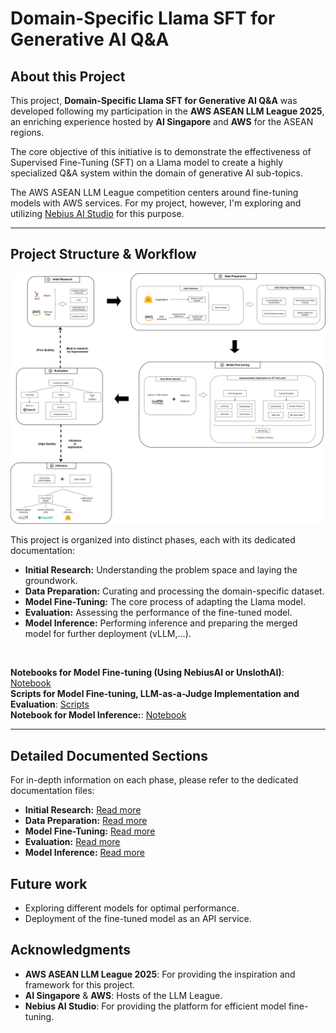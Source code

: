 # Domain-Specific Llama SFT for Generative AI Q&A

## About this Project
This project, **Domain-Specific Llama SFT for Generative AI Q&A** was developed following my participation in the **AWS ASEAN LLM League 2025**, an enriching experience hosted by **AI Singapore** and **AWS** for the ASEAN regions.

The core objective of this initiative is to demonstrate the effectiveness of Supervised Fine-Tuning (SFT) on a Llama model to create a highly specialized Q&A system within the domain of generative AI sub-topics.

The AWS ASEAN LLM League competition centers around fine-tuning models with AWS services. For my project, however, I'm exploring and utilizing [Nebius AI Studio](https://studio.nebius.ai/) for this purpose.

---

## Project Structure & Workflow

![Workflow](fine_tuning_workflow.png)  

This project is organized into distinct phases, each with its dedicated documentation:

* **Initial Research:** Understanding the problem space and laying the groundwork.
* **Data Preparation:** Curating and processing the domain-specific dataset.
* **Model Fine-Tuning:** The core process of adapting the Llama model.
* **Evaluation:** Assessing the performance of the fine-tuned model.
* **Model Inference:** Performing inference and preparing the merged model for further deployment (vLLM,...).

<br>

**Notebooks for Model Fine-tuning (Using NebiusAI or UnslothAI)**: [Notebook](./SFT_notebooks/)  
**Scripts for Model Fine-tuning, LLM-as-a-Judge Implementation and Evaluation**: [Scripts](./scripts)  
**Notebook for Model Inference:**: [Notebook](./ft_model_inference/ft_model_inference.ipynb)

---

## Detailed Documented Sections
For in-depth information on each phase, please refer to the dedicated documentation files:

* **Initial Research:** [Read more](./docs/research/)
* **Data Preparation:** [Read more](./docs/data_prep/)
* **Model Fine-Tuning:** [Read more](./docs/model_ft/)
* **Evaluation:** [Read more](./docs/eval/)
* **Model Inference:** [Read more](./docs/model_inference/)

## Future work
- Exploring different models for optimal performance.
- Deployment of the fine-tuned model as an API service.

## Acknowledgments
- **AWS ASEAN LLM League 2025**: For providing the inspiration and framework for this project.
- **AI Singapore** & **AWS**: Hosts of the LLM League.
- **Nebius AI Studio**: For providing the platform for efficient model fine-tuning.